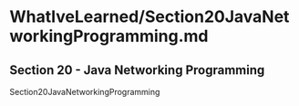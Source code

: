 # WhatIveLearned/Section20JavaNetworkingProgramming.md

<!-- used this to populate the video titles https://docs.google.com/spreadsheets/d/1T5__se_ChZxoXZvkZaOl9QkjPdeYXxXMbDBR9tFP__k/edit#gid=656806513 -->

## Section 20 - Java Networking Programming
Section20JavaNetworkingProgramming